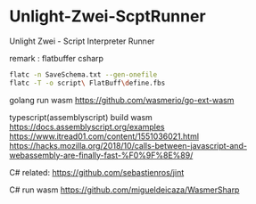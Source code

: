 # Unlight-Zwei-ScptRunner
Unlight Zwei - Script Interpreter Runner 



remark : flatbuffer csharp

```bash
flatc -n SaveSchema.txt --gen-onefile 
flatc -T -o script\ FlatBuff\define.fbs
```

golang run wasm 
https://github.com/wasmerio/go-ext-wasm

typescript(assemblyscript) build wasm 
https://docs.assemblyscript.org/examples
https://www.itread01.com/content/1551036021.html
https://hacks.mozilla.org/2018/10/calls-between-javascript-and-webassembly-are-finally-fast-%F0%9F%8E%89/


C# related:
https://github.com/sebastienros/jint

C# run wasm 
https://github.com/migueldeicaza/WasmerSharp